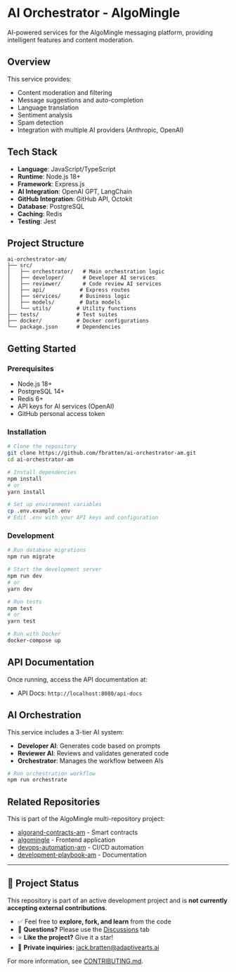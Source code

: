 # AI Orchestrator - AlgoMingle

AI-powered services for the AlgoMingle messaging platform, providing intelligent features and content moderation.

## Overview

This service provides:
- Content moderation and filtering
- Message suggestions and auto-completion
- Language translation
- Sentiment analysis
- Spam detection
- Integration with multiple AI providers (Anthropic, OpenAI)

## Tech Stack

- **Language**: JavaScript/TypeScript
- **Runtime**: Node.js 18+
- **Framework**: Express.js
- **AI Integration**: OpenAI GPT, LangChain
- **GitHub Integration**: GitHub API, Octokit
- **Database**: PostgreSQL
- **Caching**: Redis
- **Testing**: Jest

## Project Structure

```
ai-orchestrator-am/
├── src/
│   ├── orchestrator/   # Main orchestration logic
│   ├── developer/      # Developer AI services
│   ├── reviewer/       # Code review AI services
│   ├── api/           # Express routes
│   ├── services/      # Business logic
│   ├── models/        # Data models
│   └── utils/        # Utility functions
├── tests/            # Test suites
├── docker/           # Docker configurations
└── package.json      # Dependencies
```

## Getting Started

### Prerequisites

- Node.js 18+
- PostgreSQL 14+
- Redis 6+
- API keys for AI services (OpenAI)
- GitHub personal access token

### Installation

```bash
# Clone the repository
git clone https://github.com/fbratten/ai-orchestrator-am.git
cd ai-orchestrator-am

# Install dependencies
npm install
# or
yarn install

# Set up environment variables
cp .env.example .env
# Edit .env with your API keys and configuration
```

### Development

```bash
# Run database migrations
npm run migrate

# Start the development server
npm run dev
# or
yarn dev

# Run tests
npm test
# or
yarn test

# Run with Docker
docker-compose up
```

## API Documentation

Once running, access the API documentation at:
- API Docs: `http://localhost:8080/api-docs`

## AI Orchestration

This service includes a 3-tier AI system:
- **Developer AI**: Generates code based on prompts
- **Reviewer AI**: Reviews and validates generated code
- **Orchestrator**: Manages the workflow between AIs

```bash
# Run orchestration workflow
npm run orchestrate
```

## Related Repositories

This is part of the AlgoMingle multi-repository project:
- [algorand-contracts-am](https://github.com/fbratten/algorand-contracts-am) - Smart contracts
- [algomingle](https://github.com/fbratten/algomingle) - Frontend application
- [devops-automation-am](https://github.com/fbratten/devops-automation-am) - CI/CD automation
- [development-playbook-am](https://github.com/fbratten/development-playbook-am) - Documentation

---

## 🚧 Project Status

This repository is part of an active development project and is **not currently accepting external contributions**.

- ✅ Feel free to **explore, fork, and learn** from the code
- 💬 **Questions?** Please use the [Discussions](../../discussions) tab
- ⭐ **Like the project?** Give it a star!
- 📧 **Private inquiries:** jack.bratten@adaptivearts.ai

For more information, see [CONTRIBUTING.md](CONTRIBUTING.md).

